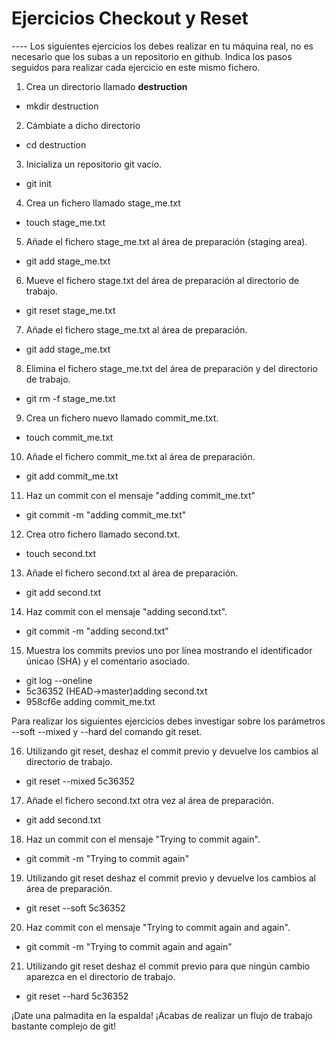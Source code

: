 <h1>Ejercicios Checkout y Reset</h1>
----
Los siguientes ejercicios los debes realizar en tu máquina real, no es necesario que los subas a un repositorio en github. Indica los pasos seguidos para realizar cada ejercicio en este mismo fichero.

1. Crea un directorio llamado **destruction**
- mkdir destruction

2. Cámbiate a dicho directorio
- cd destruction

3. Inicializa un repositorio git vacío.
- git init

4. Crea un fichero llamado stage_me.txt
- touch stage_me.txt

5. Añade el fichero stage_me.txt al área de preparación (staging area).
- git add stage_me.txt

6. Mueve el fichero stage.txt del área de preparación al directorio de trabajo.
- git reset stage_me.txt

7. Añade el fichero stage_me.txt al área de preparación.
- git add stage_me.txt

8. Elimina el fichero stage_me.txt del área de preparación y del directorio de trabajo.
- git rm -f stage_me.txt

9. Crea un fichero nuevo llamado commit_me.txt.
- touch commit_me.txt

10. Añade el fichero commit_me.txt al área de preparación.
- git add commit_me.txt

11. Haz un commit con el mensaje "adding commit_me.txt"
- git commit -m "adding commit_me.txt"

12. Crea otro fichero llamado second.txt.
- touch second.txt

13. Añade el fichero second.txt al área de preparación.
- git add second.txt

14. Haz commit con el mensaje "adding second.txt".
- git commit -m "adding second.txt"

15. Muestra los commits previos uno por línea mostrando el identificador únicao (SHA) y el comentario asociado.
- git log --oneline
- 5c36352 (HEAD->master)adding second.txt
- 958cf6e adding commit_me.txt

Para realizar los siguientes ejercicios debes investigar sobre los parámetros --soft --mixed y --hard del comando git reset.

16. Utilizando git reset, deshaz el commit previo y devuelve los cambios al directorio de trabajo.
- git reset --mixed  5c36352

17. Añade el fichero second.txt otra vez al área de preparación.
- git add second.txt

18. Haz un commit con el mensaje "Trying to commit again".
- git commit -m "Trying to commit again"

19. Utilizando git reset deshaz el commit previo y devuelve los cambios al área de preparación.
- git reset --soft 5c36352

20. Haz commit con el mensaje "Trying to commit again and again".
- git commit -m "Trying to commit again and again"

21. Utilizando git reset deshaz el commit previo para que ningún cambio aparezca en el directorio de trabajo.
- git reset --hard 5c36352

¡Date una palmadita en la espalda! ¡Acabas de realizar un flujo de trabajo bastante complejo de git!
